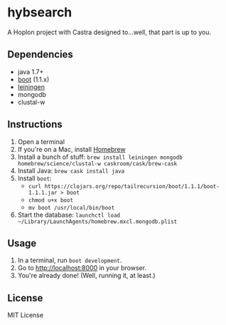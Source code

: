 # hybsearch

A Hoplon project with Castra designed to...well, that part is up to you.

## Dependencies
- java 1.7+
- [boot][1] (1.1.x)
- [leiningen][2]
- mongodb
- clustal-w

## Instructions
1. Open a terminal
2. If you're on a Mac, install [Homebrew](http://brew.sh)
3. Install a bunch of stuff: `brew install leiningen mongodb homebrew/science/clustal-w caskroom/cask/brew-cask`
4. Install Java: `brew cask install java`
5. Install `boot`:
	- `curl https://clojars.org/repo/tailrecursion/boot/1.1.1/boot-1.1.1.jar > boot`
	- `chmod u+x boot`
	- `mv boot /usr/local/bin/boot`
6. Start the database: `launchctl load ~/Library/LaunchAgents/homebrew.mxcl.mongodb.plist`

## Usage
1. In a terminal, run `boot development`.
2. Go to [http://localhost:8000][3] in your browser.
3. You're already done! (Well, running it, at least.)

## License
MIT License

[1]: https://github.com/tailrecursion/boot
[2]: https://github.com/technomancy/leiningen
[3]: http://localhost:8000
